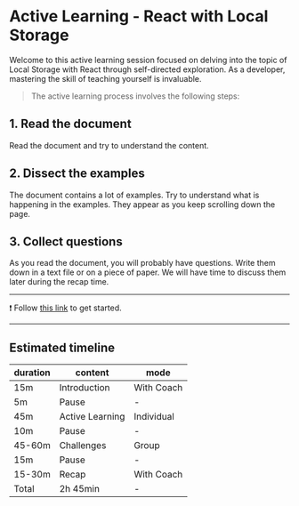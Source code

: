 # Active Learning - React with Local Storage

Welcome to this active learning session focused on delving into the topic of Local Storage with React through self-directed exploration. As a developer, mastering the skill of teaching yourself is invaluable.

> The active learning process involves the following steps:

## 1. Read the document

Read the document and try to understand the content.

## 2. Dissect the examples

The document contains a lot of examples. Try to understand what is happening in the examples. They appear as you keep scrolling down the page.

## 3. Collect questions

As you read the document, you will probably have questions. Write them down in a text file or on a piece of paper. We will have time to discuss them later during the recap time.

---

❗️ Follow [this link](https://web-active-learning.vercel.app/documents/react-with-local-storage) to get started.

---

## Estimated timeline

| duration | content         | mode       |
| -------- | --------------- | ---------- |
| 15m      | Introduction    | With Coach |
| 5m       | Pause           | -          |
| 45m      | Active Learning | Individual |
| 10m      | Pause           | -          |
| 45-60m   | Challenges      | Group      |
| 15m      | Pause           | -          |
| 15-30m   | Recap           | With Coach |
| Total    | 2h 45min        | -          |

